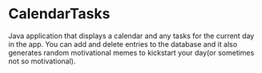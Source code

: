# CalendarTasks
Java application that displays a calendar and any tasks for the current day in the app. You can add and delete entries to the
database and it also generates random motivational memes to kickstart your day(or sometimes not so motivational).
